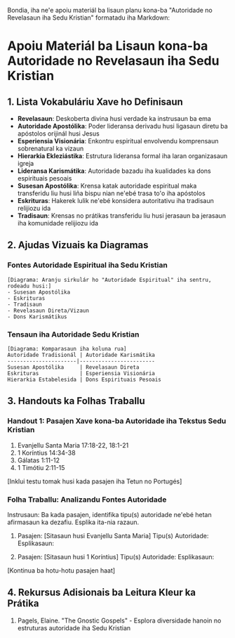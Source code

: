 Bondia, iha ne'e apoiu materiál ba lisaun planu kona-ba "Autoridade no Revelasaun iha Sedu Kristian" formatadu iha Markdown:

# Apoiu Materiál ba Lisaun kona-ba Autoridade no Revelasaun iha Sedu Kristian

## 1. Lista Vokabuláriu Xave ho Definisaun

- **Revelasaun**: Deskoberta divina husi verdade ka instrusaun ba ema
- **Autoridade Apostólika**: Poder lideransa derivadu husi ligasaun diretu ba apóstolos orijinál husi Jesus
- **Esperiensia Visionária**: Enkontru espiritual envolvendu komprensaun sobrenatural ka vizaun
- **Hierarkia Ekleziástika**: Estrutura lideransa formal iha laran organizasaun igreja
- **Lideransa Karismátika**: Autoridade bazadu iha kualidades ka dons espirituais pesoais
- **Susesan Apostólika**: Krensa katak autoridade espiritual maka transferidu liu husi liña bispu nian ne'ebé trasa to'o iha apóstolos
- **Eskrituras**: Hakerek lulik ne'ebé konsidera autoritativu iha tradisaun relijiozu ida
- **Tradisaun**: Krensas no prátikas transferidu liu husi jerasaun ba jerasaun iha komunidade relijiozu ida

## 2. Ajudas Vizuais ka Diagramas

### Fontes Autoridade Espiritual iha Sedu Kristian

```
[Diagrama: Aranju sirkulár ho "Autoridade Espiritual" iha sentru, rodeadu husi:]
- Susesan Apostólika
- Eskrituras
- Tradisaun
- Revelasaun Direta/Vizaun
- Dons Karismátikus
```

### Tensaun iha Autoridade Sedu Kristian

```
[Diagrama: Komparasaun iha koluna rua]
Autoridade Tradisionál | Autoridade Karismátika
----------------------|------------------------
Susesan Apostólika     | Revelasaun Direta
Eskrituras             | Esperiensia Visionária
Hierarkia Estabelesida | Dons Espirituais Pesoais
```

## 3. Handouts ka Folhas Traballu

### Handout 1: Pasajen Xave kona-ba Autoridade iha Tekstus Sedu Kristian

1. Evanjellu Santa Maria 17:18-22, 18:1-21
2. 1 Koríntius 14:34-38
3. Gálatas 1:11-12
4. 1 Timótiu 2:11-15

[Inklui testu tomak husi kada pasajen iha Tetun no Portugés]

### Folha Traballu: Analizandu Fontes Autoridade

Instrusaun: Ba kada pasajen, identifika tipu(s) autoridade ne'ebé hetan afirmasaun ka dezafiu. Esplika ita-nia razaun.

1. Pasajen: [Sitasaun husi Evanjellu Santa Maria]
   Tipu(s) Autoridade:
   Esplikasaun:

2. Pasajen: [Sitasaun husi 1 Koríntius]
   Tipu(s) Autoridade:
   Esplikasaun:

[Kontinua ba hotu-hotu pasajen haat]

## 4. Rekursus Adisionais ba Leitura Kleur ka Prátika

1. Pagels, Elaine. "The Gnostic Gospels" - Esplora diversidade hanoin no estruturas autoridade iha Sedu Kristian